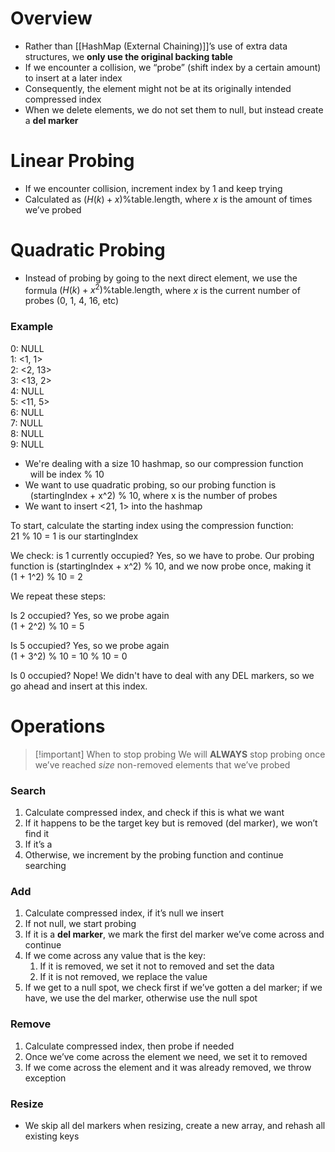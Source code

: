 # Overview
- Rather than [[HashMap (External Chaining)]]’s use of extra data structures, we **only use the original backing table**
- If we encounter a collision, we “probe” (shift index by a certain amount) to insert at a later index
- Consequently, the element might not be at its originally intended compressed index 
- When we delete elements, we do not set them to null, but instead create a **del marker**

# Linear Probing
- If we encounter collision, increment index by 1 and keep trying
- Calculated as $(H(k) + x) \% \text{table.length}$, where $x$ is the amount of times we’ve probed

# Quadratic Probing
- Instead of probing by going to the next direct element, we use the formula $(H(k) + x^2) \% \text{table.length}$, where $x$ is the current number of probes (0, 1, 4, 16, etc)

### Example
0: NULL  
1: <1, 1>  
2: <2, 13>  
3: <13, 2>  
4: NULL  
5: <11, 5>  
6: NULL  
7: NULL  
8: NULL  
9: NULL

- We're dealing with a size 10 hashmap, so our compression function  
  will be index % 10 
- We want to use quadratic probing, so our probing function is  
  (startingIndex + x^2) % 10, where x is the number of probes
- We want to insert <21, 1> into the hashmap

To start, calculate the starting index using the compression function:  
21 % 10 = 1 is our startingIndex

We check: is 1 currently occupied? Yes, so we have to probe. Our probing  
function is (startingIndex + x^2) % 10, and we now probe once, making it   
(1 + 1^2) % 10 = 2

We repeat these steps:

Is 2 occupied? Yes, so we probe again  
(1 + 2^2) % 10 = 5

Is 5 occupied? Yes, so we probe again   
(1 + 3^2) % 10 = 10 % 10 = 0

Is 0 occupied? Nope! We didn't have to deal with any DEL markers, so we   
go ahead and insert at this index.

# Operations

> [!important] When to stop probing
> We will **ALWAYS** stop probing once we’ve reached $size$ non-removed elements that we’ve probed 
 
### Search
1. Calculate compressed index, and check if this is what we want
2. If it happens to be the target key but is removed (del marker), we won’t find it
3. If it’s a 
4. Otherwise, we increment by the probing function and continue searching
### Add
1. Calculate compressed index, if it’s null we insert
2. If not null, we start probing
3. If it is a **del marker**, we mark the first del marker we’ve come across and continue
4. If we come across any value that is the key:
	1. If it is removed, we set it not to removed and set the data
	2. If it is not removed, we replace the value
5. If we get to a null spot, we check first if we’ve gotten a del marker; if we have, we use the del marker, otherwise use the null spot
### Remove
1. Calculate compressed index, then probe if needed
2. Once we’ve come across the element we need, we set it to removed
3. If we come across the element and it was already removed, we throw exception
### Resize
- We skip all del markers when resizing, create a new array, and rehash all existing keys